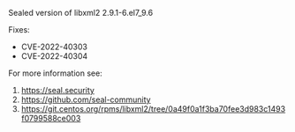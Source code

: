 Sealed version of libxml2 2.9.1-6.el7_9.6

Fixes:
- CVE-2022-40303
- CVE-2022-40304

For more information see:
  1. https://seal.security
  2. https://github.com/seal-community
  3. https://git.centos.org/rpms/libxml2/tree/0a49f0a1f3ba70fee3d983c1493f0799588ce003
